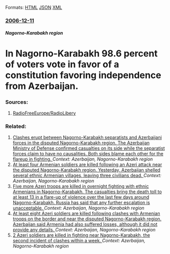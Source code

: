
Formats: [HTML](/news/2006/12/11/in-nagorno-karabakh-98-6-percent-of-voters-vote-in-favor-of-a-constitution-favoring-independence-from-azerbaijan.html)  [JSON](/news/2006/12/11/in-nagorno-karabakh-98-6-percent-of-voters-vote-in-favor-of-a-constitution-favoring-independence-from-azerbaijan.json)  [XML](/news/2006/12/11/in-nagorno-karabakh-98-6-percent-of-voters-vote-in-favor-of-a-constitution-favoring-independence-from-azerbaijan.xml)  

### [2006-12-11](/news/2006/12/11/index.md)

##### Nagorno-Karabakh region
#  In Nagorno-Karabakh 98.6 percent of voters vote in favor of a constitution favoring independence from Azerbaijan. 




### Sources:

1. [RadioFreeEurope/RadioLibery](http://www.rferl.org/featuresarticle/2006/12/15D9442B-2B41-4132-9312-9A1F77FC92AC.html)

### Related:

1. [Clashes erupt between Nagorno-Karabakh separatists and Azerbaijani forces in the disputed Nagorno-Karabakh region. The Azerbaijan Ministry of Defense confirmed casualties on its side while the separatist forces claim to have no causalities. Both sides blame each other for the flareup in fighting. ](/news/2017/02/25/clashes-erupt-between-nagorno-karabakh-separatists-and-azerbaijani-forces-in-the-disputed-nagorno-karabakh-region-the-azerbaijan-ministry-o.md) _Context: Azerbaijan, Nagorno-Karabakh region_
2. [At least four Armenian soldiers are killed following an Azeri attack near the disputed Nagorno-Karabakh region. Yesterday, Azerbaijan shelled several ethnic Armenian villages, leaving three civilians dead. ](/news/2015/09/26/at-least-four-armenian-soldiers-are-killed-following-an-azeri-attack-near-the-disputed-nagorno-karabakh-region-yesterday-azerbaijan-shelle.md) _Context: Azerbaijan, Nagorno-Karabakh region_
3. [Five more Azeri troops are killed in overnight fighting with ethnic Armenians in Nagorno-Karabakh. The casualties bring the death toll to at least 13 in a flare-up of violence over the last few days around Nagorno-Karabakh. Russia has said that any further escalation is unacceptable. ](/news/2014/08/2/five-more-azeri-troops-are-killed-in-overnight-fighting-with-ethnic-armenians-in-nagorno-karabakh-the-casualties-bring-the-death-toll-to-at.md) _Context: Azerbaijan, Nagorno-Karabakh region_
4. [At least eight Azeri soldiers are killed following clashes with Armenian troops on the border and near the disputed Nagorno-Karabakh region. Azerbaijan said Armenia had also suffered losses, although it did not provide any details. ](/news/2014/08/1/at-least-eight-azeri-soldiers-are-killed-following-clashes-with-armenian-troops-on-the-border-and-near-the-disputed-nagorno-karabakh-region.md) _Context: Azerbaijan, Nagorno-Karabakh region_
5. [2 Azeri soldiers are killed in fighting near Nagorno-Karabakh, the second incident of clashes within a week. ](/news/2010/09/4/2-azeri-soldiers-are-killed-in-fighting-near-nagorno-karabakh-the-second-incident-of-clashes-within-a-week.md) _Context: Azerbaijan, Nagorno-Karabakh region_
